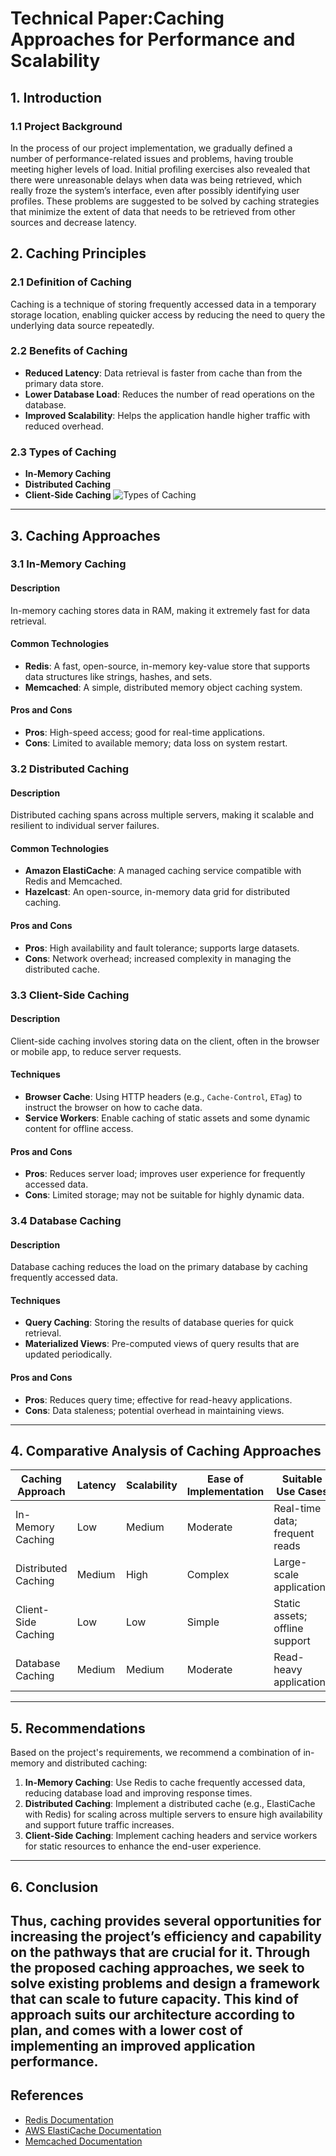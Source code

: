 # Technical Paper:Caching Approaches for Performance and Scalability
## 1. Introduction

### 1.1 Project Background
In the process of our project implementation, we gradually defined a number of performance-related issues and problems, having trouble meeting higher levels of load. Initial profiling exercises also revealed that there were unreasonable delays when data was being retrieved, which really froze the system’s interface, even after possibly identifying user profiles. These problems are suggested to be solved by caching strategies that minimize the extent of data that needs to be retrieved from other sources and decrease latency.

## 2. Caching Principles

### 2.1 Definition of Caching
Caching is a technique of storing frequently accessed data in a temporary storage location, enabling quicker access by reducing the need to query the underlying data source repeatedly.

### 2.2 Benefits of Caching
- **Reduced Latency**: Data retrieval is faster from cache than from the primary data store.
- **Lower Database Load**: Reduces the number of read operations on the database.
- **Improved Scalability**: Helps the application handle higher traffic with reduced overhead.

### 2.3 Types of Caching
- **In-Memory Caching**
- **Distributed Caching**
- **Client-Side Caching**
![Types of Caching](https://files.oaiusercontent.com/file-8BCXdxV6N1dt2wu1fmyFm8B4?se=2024-11-02T09%3A10%3A34Z&sp=r&sv=2024-08-04&sr=b&rscc=max-age%3D604800%2C%20immutable%2C%20private&rscd=attachment%3B%20filename%3Def985319-a619-40e6-87bc-5c38a7001b90.webp&sig=ek58A5oSp4krehOvx44ReAZM6xO4NNWs4YbcKHxT8LY%3D)
---

## 3. Caching Approaches

### 3.1 In-Memory Caching
#### Description
In-memory caching stores data in RAM, making it extremely fast for data retrieval.

#### Common Technologies
- **Redis**: A fast, open-source, in-memory key-value store that supports data structures like strings, hashes, and sets.
- **Memcached**: A simple, distributed memory object caching system.

#### Pros and Cons
- **Pros**: High-speed access; good for real-time applications.
- **Cons**: Limited to available memory; data loss on system restart.

### 3.2 Distributed Caching
#### Description
Distributed caching spans across multiple servers, making it scalable and resilient to individual server failures.

#### Common Technologies
- **Amazon ElastiCache**: A managed caching service compatible with Redis and Memcached.
- **Hazelcast**: An open-source, in-memory data grid for distributed caching.

#### Pros and Cons
- **Pros**: High availability and fault tolerance; supports large datasets.
- **Cons**: Network overhead; increased complexity in managing the distributed cache.

### 3.3 Client-Side Caching
#### Description
Client-side caching involves storing data on the client, often in the browser or mobile app, to reduce server requests.

#### Techniques
- **Browser Cache**: Using HTTP headers (e.g., `Cache-Control`, `ETag`) to instruct the browser on how to cache data.
- **Service Workers**: Enable caching of static assets and some dynamic content for offline access.

#### Pros and Cons
- **Pros**: Reduces server load; improves user experience for frequently accessed data.
- **Cons**: Limited storage; may not be suitable for highly dynamic data.

### 3.4 Database Caching
#### Description
Database caching reduces the load on the primary database by caching frequently accessed data.

#### Techniques
- **Query Caching**: Storing the results of database queries for quick retrieval.
- **Materialized Views**: Pre-computed views of query results that are updated periodically.

#### Pros and Cons
- **Pros**: Reduces query time; effective for read-heavy applications.
- **Cons**: Data staleness; potential overhead in maintaining views.

---

## 4. Comparative Analysis of Caching Approaches

| Caching Approach       | Latency | Scalability | Ease of Implementation | Suitable Use Cases             |
|------------------------|---------|-------------|------------------------|--------------------------------|
| In-Memory Caching      | Low     | Medium      | Moderate               | Real-time data; frequent reads |
| Distributed Caching    | Medium  | High        | Complex                | Large-scale applications       |
| Client-Side Caching    | Low     | Low         | Simple                 | Static assets; offline support |
| Database Caching       | Medium  | Medium      | Moderate               | Read-heavy applications        |

---

## 5. Recommendations

Based on the project's requirements, we recommend a combination of in-memory and distributed caching:
1. **In-Memory Caching**: Use Redis to cache frequently accessed data, reducing database load and improving response times.
2. **Distributed Caching**: Implement a distributed cache (e.g., ElastiCache with Redis) for scaling across multiple servers to ensure high availability and support future traffic increases.
3. **Client-Side Caching**: Implement caching headers and service workers for static resources to enhance the end-user experience.

---

## 6. Conclusion
Thus, caching provides several opportunities for increasing the project’s efficiency and capability on the pathways that are crucial for it. Through the proposed caching approaches, we seek to solve existing problems and design a framework that can scale to future capacity. This kind of approach suits our architecture according to plan, and comes with a lower cost of implementing an improved application performance.
---

## References
- [Redis Documentation](https://redis.io/documentation)
- [AWS ElastiCache Documentation](https://aws.amazon.com/elasticache/)
- [Memcached Documentation](https://memcached.org/)
